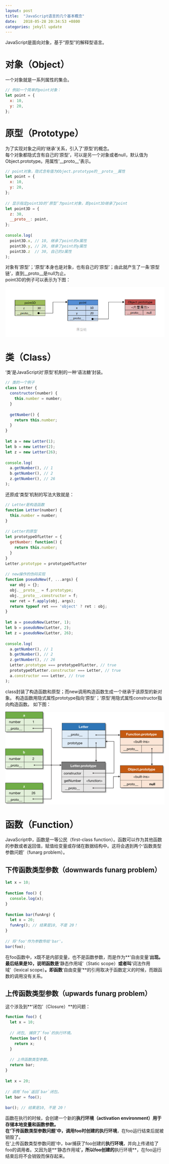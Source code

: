 ```yaml
---
layout: post
title:  "JavaScript语言的几个基本概念"
date:   2018-05-28 20:34:53 +0800
categories: jekyll update
---
```

JavaScript是面向对象，基于“原型”的解释型语言。  

# 对象（Object）  

一个对象就是一系列属性的集合。  
```javascript
// 例如一个简单的point对象：
let point = {
  x: 10,
  y: 20,
};
```
  
# 原型（Prototype）  
为了实现对象之间的‘继承’关系，引入了‘原型’的概念。  
每个对象都隐式含有自己的‘原型’，可以是另一个对象或者null，默认值为Object.prototype。用属性'\_\_proto\_\_'表示。  
```javascript
// point对象，隐式含有值为Object.prototype的__proto__属性
let point = {
  x: 10,
  y: 20,
};
 
// 显示指定point3D的‘原型’为point对象，即point3D继承了point
let point3D = {
  z: 30,
  __proto__: point,
};
 
console.log(
  point3D.x, // 10, 继承了point的x属性
  point3D.y, // 20, 继承了point的y属性
  point3D.z  // 30, 自己的z属性
);
```
对象有‘原型’；‘原型’本身也是对象，也有自己的‘原型’；由此就产生了一条‘原型链’，直到\_\_proto\_\_是null为止。  
point3D的例子可以表示为下图：  

![prototype-chain](/assets/images/prototype-chain.png)  
# 类（Class）
‘类’是JavaScript对‘原型’机制的一种‘语法糖’封装。  
```javascript
// 类的一个例子
class Letter {
  constructor(number) {
    this.number = number;
  }
 
  getNumber() {
    return this.number;
  }
}
 
let a = new Letter(1);
let b = new Letter(2);
let z = new Letter(26);
 
console.log(
  a.getNumber(), // 1
  b.getNumber(), // 2
  z.getNumber(), // 26
);
```
还原成‘类型’机制的写法大致就是：
```javascript
// Letter是构造函数
function Letter(number) {
  this.number = number;
}

// Letter的原型
let prototypeOfLetter = {
  getNumber: function() {
    return this.number;
  }
}
Letter.prototype = prototypeOfLetter

// new操作的伪码实现
function pseudoNew(f, ...args) {
  var obj = {};
  obj.__proto__ = f.prototype;
  obj.__proto__.constructor = f;
  var ret = f.apply(obj, args);
  return typeof ret === 'object' ? ret : obj;
}
 
let a = pseudoNew(Letter, 1);
let b = pseudoNew(Letter, 2);
let z = pseudoNew(Letter, 26);
 
console.log(
  a.getNumber(), // 1
  b.getNumber(), // 2
  z.getNumber(), // 26
  Letter.prototype === prototypeOfLetter, // true
  prototypeOfLetter.constructor === Letter, // true
  a.constructor === Letter, // true
);
```
class封装了构造函数和原型；而new调用构造函数生成一个继承于该原型的新对象。
构造函数用隐式属性prototype指向‘原型’；‘原型’用隐式属性constructor指向构造函数。
如下图：  
   
![prototype-chain](/assets/images/js-constructor.png)  
# 函数（Function）
JavaScript中，函数是一等公民（first-class function）。函数可以作为其他函数的参数或者返回值，赋值给变量或存储在数据结构中。这将会遇到两个‘函数类型参数问题’（funarg problem）。  
## 下传函数类型参数（downwards funarg problem）
```javascript
let x = 10;
 
function foo() {
  console.log(x);
}
 
function bar(funArg) {
  let x = 20;
  funArg(); // 结果是10, 不是 20！
}
 
// 将'foo'作为参数传给'bar'。
bar(foo);
```
在foo函数中，x既不是内部变量，也不是函数参数，而是作为**‘自由变量’**出现。  
最后结果是10，说明函数是**‘静态作用域’（Static scope）**或者叫**‘词法作用域’（lexical scope）**。即函数**‘自由变量’**的引用取决于函数定义的时候，而跟函数的调用没有关系。  
## 上传函数类型参数（upwards funarg problem）  
这个涉及到**‘闭包’（Closure）**的问题：
```javascript
function foo() {
  let x = 10;
   
  // 闭包, 捕获了`foo`的执行环境。
  function bar() {
    return x;
  }
 
  // 上传函数类型参数。
  return bar;
}
 
let x = 20;
 
// 调用`foo`返回`bar`闭包。
let bar = foo();
 
bar(); // 结果是10, 不是 20！
```  
函数在执行的时候，会创建一个新的**执行环境（activation environment）**用于存储本地变量和函数参数。  
在‘下传函数类型参数问题’中，调用foo时创建的**执行环境**，在foo运行结束后就被销毁了。  
在‘上传函数类型参数问题’中，bar捕获了foo创建的**执行环境**，并向上传递给了foo的调用者。又因为是**‘静态作用域’**，所以foo创建的**执行环境**，在foo运行结束后将不会销毁而保存起来。
